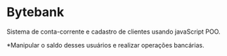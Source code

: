 # Bytebank
Sistema de conta-corrente e cadastro de clientes usando javaScript POO.

*Manipular o saldo desses usuários e realizar operações bancárias.


